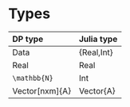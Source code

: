 
# Types



| DP type        | Julia type |
| :----- | :---------- |
| Data           | {Real,Int} |
| Real           | Real       |
| ``\mathbb{N}`` | Int        |
| Vector[nxm]{A} | Vector{A}  |


